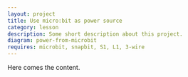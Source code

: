 ```yaml
---
layout: project
title: Use micro:bit as power source
category: lesson
description: Some short description about this project.
diagram: power-from-microbit
requires: microbit, snapbit, S1, L1, 3-wire
---
```


Here comes the content.